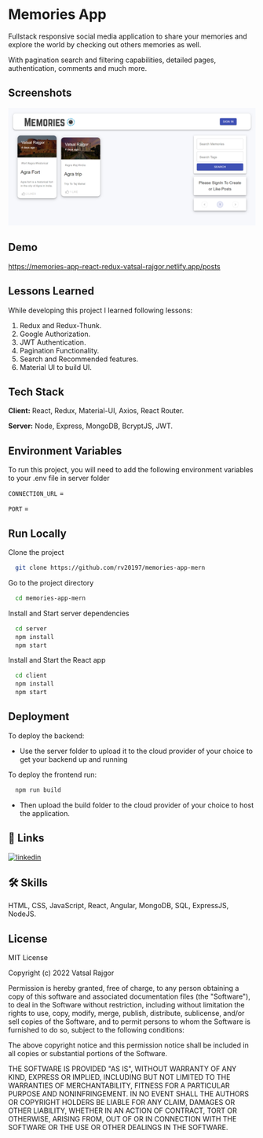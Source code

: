 
# Memories App
Fullstack responsive social media application to share your memories and explore the world by checking out others memories as well.

With pagination search and filtering capabilities, detailed pages, authentication, comments and much more.


## Screenshots

![alt text](https://github.com/rv20197/memories-app-mern/blob/main/Memories.PNG?raw=true)


## Demo

https://memories-app-react-redux-vatsal-rajgor.netlify.app/posts

## Lessons Learned

While developing this project I learned following lessons:

1. Redux and Redux-Thunk.
2. Google Authorization.
3. JWT Authentication.
4. Pagination Functionality.
5. Search and Recommended features.
6. Material UI to build UI.
## Tech Stack

**Client:** React, Redux, Material-UI, Axios, React Router.

**Server:** Node, Express, MongoDB, BcryptJS, JWT.


## Environment Variables

To run this project, you will need to add the following environment variables to your .env file in server folder

 `CONNECTION_URL` = <MONGO URL STRING>
 
 `PORT` = <PORT>


## Run Locally

Clone the project

```bash
  git clone https://github.com/rv20197/memories-app-mern
```

Go to the project directory

```bash
  cd memories-app-mern
```

Install and Start server dependencies

```bash
  cd server
  npm install
  npm start
```

Install and Start the React app

```bash
  cd client
  npm install
  npm start
```

## Deployment

To deploy the backend:

- Use the server folder to upload it to the cloud provider of your choice to get your backend up and running


To deploy the frontend run:

```bash
  npm run build
```
- Then upload the build folder to the cloud provider of your choice to host the application.



## 🔗 Links
[![linkedin](https://img.shields.io/badge/linkedin-0A66C2?style=for-the-badge&logo=linkedin&logoColor=white)](https://www.linkedin.com/in/vatsal-rajgor/)


## 🛠 Skills
HTML, CSS, JavaScript, React, Angular, MongoDB, SQL, ExpressJS, NodeJS.


## License

MIT License

Copyright (c) 2022 Vatsal Rajgor

Permission is hereby granted, free of charge, to any person obtaining a copy
of this software and associated documentation files (the "Software"), to deal
in the Software without restriction, including without limitation the rights
to use, copy, modify, merge, publish, distribute, sublicense, and/or sell
copies of the Software, and to permit persons to whom the Software is
furnished to do so, subject to the following conditions:

The above copyright notice and this permission notice shall be included in all
copies or substantial portions of the Software.

THE SOFTWARE IS PROVIDED "AS IS", WITHOUT WARRANTY OF ANY KIND, EXPRESS OR
IMPLIED, INCLUDING BUT NOT LIMITED TO THE WARRANTIES OF MERCHANTABILITY,
FITNESS FOR A PARTICULAR PURPOSE AND NONINFRINGEMENT. IN NO EVENT SHALL THE
AUTHORS OR COPYRIGHT HOLDERS BE LIABLE FOR ANY CLAIM, DAMAGES OR OTHER
LIABILITY, WHETHER IN AN ACTION OF CONTRACT, TORT OR OTHERWISE, ARISING FROM,
OUT OF OR IN CONNECTION WITH THE SOFTWARE OR THE USE OR OTHER DEALINGS IN THE
SOFTWARE.